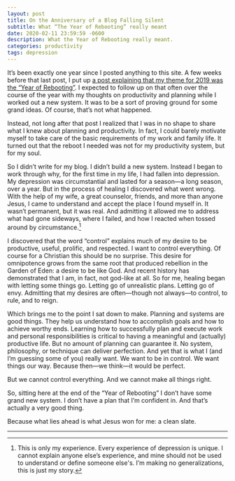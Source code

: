 ```yaml
---
layout: post
title: On the Anniversary of a Blog Falling Silent
subtitle: What “The Year of Rebooting” really meant
date: 2020-02-11 23:59:59 -0600
description: What the Year of Rebooting really meant.
categories: productivity
tags: depression
---
```


It’s been exactly one year since I posted anything to this site. A few weeks before that last post, I put up [a post explaining that my theme for 2019 was the “Year of Rebooting”](https://brianlundin.com/blog/year-of-rebooting.html). I expected to follow up on that often over the course of the year with my thoughts on productivity and planning while I worked out a new system. It was to be a sort of proving ground for some grand ideas. Of course, that’s not what happened.

Instead, not long after that post I realized that I was in no shape to share what I knew about planning and productivity. In fact, I could barely motivate myself to take care of the basic requirements of my work and family life. It turned out that the reboot I needed was not for my productivity system, but for my soul. 

So I didn’t write for my blog. I didn’t build a new system. Instead I began to work through why, for the first time in my life, I had fallen into depression. My depression was circumstantial and lasted for a season—a long season, over a year. But in the process of healing I discovered what went wrong. With the help of my wife, a great counselor, friends, and more than anyone Jesus, I came to understand and accept the place I found myself in. It wasn’t permanent, but it was real. And admitting it allowed me to address what had gone sideways, where I failed, and how I reacted when tossed around by circumstance.[^1]

I discovered that the word “control” explains much of my desire to be productive, useful, prolific, and respected. I want to control everything. Of course for a Christian this should be no surprise. This desire for omnipotence grows from the same root that produced rebellion in the Garden of Eden: a desire to be like God. And recent history has demonstrated that I am, in fact, not god-like at all. So for me, healing began with letting some things go. Letting go of unrealistic plans. Letting go of envy. Admitting that my desires are often—though not always—to control, to rule, and to reign.

Which brings me to the point I sat down to make. Planning and systems are good things. They help us understand how to accomplish goals and how to achieve worthy ends. Learning how to successfully plan and execute work and personal responsibilities is critical to having a meaningful and (actually) productive life. But no amount of planning can guarantee it. No system, philosophy, or technique can deliver perfection. And yet that is what I (and I’m guessing some of you) really want. We want to be in control. We want things our way. Because then—we think—it would be perfect. 

But we cannot control everything. And we cannot make all things right.

So, sitting here at the end of the “Year of Rebooting” I don’t have some grand new system. I don’t have a plan that I’m confident in. And that’s actually a very good thing.

Because what lies ahead is what Jesus won for me: a clean slate.

---

[^1]: This is only my experience. Every experience of depression is unique. I cannot explain anyone else’s experience, and mine should not be used to understand or define someone else's. I’m making no generalizations, this is  just my story. 